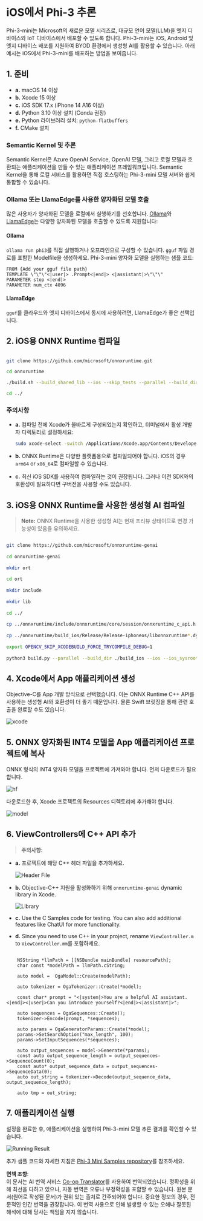 <!--
CO_OP_TRANSLATOR_METADATA:
{
  "original_hash": "ffeb840575ff03dea81d2b2214f2e000",
  "translation_date": "2025-04-04T05:55:14+00:00",
  "source_file": "md\\01.Introduction\\03\\iOS_Inference.md",
  "language_code": "ko"
}
-->
# **iOS에서 Phi-3 추론**

Phi-3-mini는 Microsoft의 새로운 모델 시리즈로, 대규모 언어 모델(LLM)을 엣지 디바이스와 IoT 디바이스에서 배포할 수 있도록 합니다. Phi-3-mini는 iOS, Android 및 엣지 디바이스 배포를 지원하여 BYOD 환경에서 생성형 AI를 활용할 수 있습니다. 아래 예시는 iOS에서 Phi-3-mini를 배포하는 방법을 보여줍니다.

## **1. 준비**

- **a.** macOS 14 이상
- **b.** Xcode 15 이상
- **c.** iOS SDK 17.x (iPhone 14 A16 이상)
- **d.** Python 3.10 이상 설치 (Conda 권장)
- **e.** Python 라이브러리 설치: `python-flatbuffers`
- **f.** CMake 설치

### Semantic Kernel 및 추론

Semantic Kernel은 Azure OpenAI Service, OpenAI 모델, 그리고 로컬 모델과 호환되는 애플리케이션을 만들 수 있는 애플리케이션 프레임워크입니다. Semantic Kernel을 통해 로컬 서비스를 활용하면 직접 호스팅하는 Phi-3-mini 모델 서버와 쉽게 통합할 수 있습니다.

### Ollama 또는 LlamaEdge를 사용한 양자화된 모델 호출

많은 사용자가 양자화된 모델을 로컬에서 실행하기를 선호합니다. [Ollama](https://ollama.com)와 [LlamaEdge](https://llamaedge.com)는 다양한 양자화된 모델을 호출할 수 있도록 지원합니다:

#### **Ollama**

`ollama run phi3`를 직접 실행하거나 오프라인으로 구성할 수 있습니다. `gguf` 파일 경로를 포함한 Modelfile을 생성하세요. Phi-3-mini 양자화 모델을 실행하는 샘플 코드:

```gguf
FROM {Add your gguf file path}
TEMPLATE \"\"\"<|user|> .Prompt<|end|> <|assistant|>\"\"\"
PARAMETER stop <|end|>
PARAMETER num_ctx 4096
```

#### **LlamaEdge**

`gguf`를 클라우드와 엣지 디바이스에서 동시에 사용하려면, LlamaEdge가 좋은 선택입니다.

## **2. iOS용 ONNX Runtime 컴파일**

```bash

git clone https://github.com/microsoft/onnxruntime.git

cd onnxruntime

./build.sh --build_shared_lib --ios --skip_tests --parallel --build_dir ./build_ios --ios --apple_sysroot iphoneos --osx_arch arm64 --apple_deploy_target 17.5 --cmake_generator Xcode --config Release

cd ../

```

### **주의사항**

- **a.** 컴파일 전에 Xcode가 올바르게 구성되었는지 확인하고, 터미널에서 활성 개발자 디렉토리로 설정하세요:

    ```bash
    sudo xcode-select -switch /Applications/Xcode.app/Contents/Developer
    ```

- **b.** ONNX Runtime은 다양한 플랫폼용으로 컴파일되어야 합니다. iOS의 경우 `arm64` or `x86_64`로 컴파일할 수 있습니다.

- **c.** 최신 iOS SDK를 사용하여 컴파일하는 것이 권장됩니다. 그러나 이전 SDK와의 호환성이 필요하다면 구버전을 사용할 수도 있습니다.

## **3. iOS용 ONNX Runtime을 사용한 생성형 AI 컴파일**

> **Note:** ONNX Runtime을 사용한 생성형 AI는 현재 프리뷰 상태이므로 변경 가능성이 있음을 유의하세요.

```bash

git clone https://github.com/microsoft/onnxruntime-genai
 
cd onnxruntime-genai
 
mkdir ort
 
cd ort
 
mkdir include
 
mkdir lib
 
cd ../
 
cp ../onnxruntime/include/onnxruntime/core/session/onnxruntime_c_api.h ort/include
 
cp ../onnxruntime/build_ios/Release/Release-iphoneos/libonnxruntime*.dylib* ort/lib
 
export OPENCV_SKIP_XCODEBUILD_FORCE_TRYCOMPILE_DEBUG=1
 
python3 build.py --parallel --build_dir ./build_ios --ios --ios_sysroot iphoneos --ios_arch arm64 --ios_deployment_target 17.5 --cmake_generator Xcode --cmake_extra_defines CMAKE_XCODE_ATTRIBUTE_CODE_SIGNING_ALLOWED=NO

```

## **4. Xcode에서 App 애플리케이션 생성**

Objective-C를 App 개발 방식으로 선택했습니다. 이는 ONNX Runtime C++ API를 사용하는 생성형 AI와 호환성이 더 좋기 때문입니다. 물론 Swift 브릿징을 통해 관련 호출을 완료할 수도 있습니다.

![xcode](../../../../../translated_images/xcode.6c67033ca85b703e80cc51ecaa681fbcb6ac63cc0c256705ac97bc9ca039c235.ko.png)

## **5. ONNX 양자화된 INT4 모델을 App 애플리케이션 프로젝트에 복사**

ONNX 형식의 INT4 양자화 모델을 프로젝트에 가져와야 합니다. 먼저 다운로드가 필요합니다.

![hf](../../../../../translated_images/hf.b99941885c6561bb3bcc0155d409e713db6d47b4252fb6991a08ffeefc0170ec.ko.png)

다운로드한 후, Xcode 프로젝트의 Resources 디렉토리에 추가해야 합니다.

![model](../../../../../translated_images/model.f0cb932ac2c7648211fbe5341ee1aa42b77cb7f956b6d9b084afb8fbf52927c7.ko.png)

## **6. ViewControllers에 C++ API 추가**

> **주의사항:**

- **a.** 프로젝트에 해당 C++ 헤더 파일을 추가하세요.

  ![Header File](../../../../../translated_images/head.2504a93b0be166afde6729fb193ebd14c5acb00a0bb6de1939b8a175b1f630fb.ko.png)

- **b.** Objective-C++ 지원을 활성화하기 위해 `onnxruntime-genai` dynamic library in Xcode.

  ![Library](../../../../../translated_images/lib.86e12a925eb07e4e71a1466fa4f3ad27097e08505d25d34e98c33005d69b6f23.ko.png)

- **c.** Use the C Samples code for testing. You can also add additional features like ChatUI for more functionality.

- **d.** Since you need to use C++ in your project, rename `ViewController.m` to `ViewController.mm`를 포함하세요.

```objc

    NSString *llmPath = [[NSBundle mainBundle] resourcePath];
    char const *modelPath = llmPath.cString;

    auto model =  OgaModel::Create(modelPath);

    auto tokenizer = OgaTokenizer::Create(*model);

    const char* prompt = "<|system|>You are a helpful AI assistant.<|end|><|user|>Can you introduce yourself?<|end|><|assistant|>";

    auto sequences = OgaSequences::Create();
    tokenizer->Encode(prompt, *sequences);

    auto params = OgaGeneratorParams::Create(*model);
    params->SetSearchOption("max_length", 100);
    params->SetInputSequences(*sequences);

    auto output_sequences = model->Generate(*params);
    const auto output_sequence_length = output_sequences->SequenceCount(0);
    const auto* output_sequence_data = output_sequences->SequenceData(0);
    auto out_string = tokenizer->Decode(output_sequence_data, output_sequence_length);
    
    auto tmp = out_string;

```

## **7. 애플리케이션 실행**

설정을 완료한 후, 애플리케이션을 실행하여 Phi-3-mini 모델 추론 결과를 확인할 수 있습니다.

![Running Result](../../../../../translated_images/result.7ebd1fe614f809d776c46475275ec72e4ab898c4ec53ae62b29315c064ca6839.ko.jpg)

추가 샘플 코드와 자세한 지침은 [Phi-3 Mini Samples repository](https://github.com/Azure-Samples/Phi-3MiniSamples/tree/main/ios)를 참조하세요.

**면책 조항**:  
이 문서는 AI 번역 서비스 [Co-op Translator](https://github.com/Azure/co-op-translator)를 사용하여 번역되었습니다. 정확성을 위해 최선을 다하고 있으나, 자동 번역은 오류나 부정확성을 포함할 수 있습니다. 원본 문서(원어로 작성된 문서)가 권위 있는 출처로 간주되어야 합니다. 중요한 정보의 경우, 전문적인 인간 번역을 권장합니다. 이 번역 사용으로 인해 발생할 수 있는 오해나 잘못된 해석에 대해 당사는 책임을 지지 않습니다.